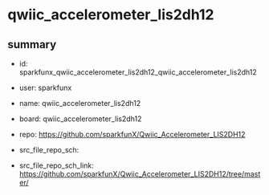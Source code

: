 # qwiic_accelerometer_lis2dh12
 
## summary 
* id: sparkfunx_qwiic_accelerometer_lis2dh12_qwiic_accelerometer_lis2dh12
* user: sparkfunx
* name: qwiic_accelerometer_lis2dh12
* board: qwiic_accelerometer_lis2dh12
* repo: https://github.com/sparkfunX/Qwiic_Accelerometer_LIS2DH12



* src_file_repo_sch: 
* src_file_repo_sch_link: https://github.com/sparkfunX/Qwiic_Accelerometer_LIS2DH12/tree/master/




